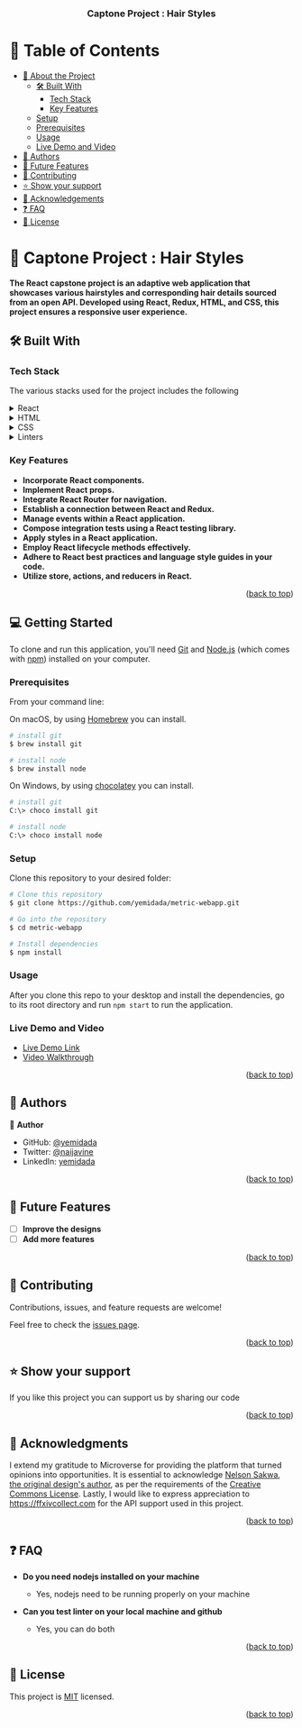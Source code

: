 <a name="readme-top"></a>


<div align="center">
  <h3><b>Captone Project : Hair Styles </b></h3>

</div>


# 📗 Table of Contents

- [📖 About the Project](#about-project)
  - [🛠 Built With](#built-with)
    - [Tech Stack](#tech-stack)
    - [Key Features](#key-features)
  - [Setup](#setup)
  - [Prerequisites](#prerequisites)
  - [Usage](#usage)
  - [Live Demo and Video](#demo)
- [👥 Authors](#authors)
- [🔭 Future Features](#future-features)
- [🤝 Contributing](#contributing)
- [⭐️ Show your support](#support)
- [🙏 Acknowledgements](#acknowledgements)
- [❓ FAQ](#faq)
- [📝 License](#license)


# 📖 Captone Project : Hair Styles  <a name="about-project"></a>

**The React capstone project is an adaptive web application that showcases various hairstyles and corresponding hair details sourced from an open API. Developed using React, Redux, HTML, and CSS, this project ensures a responsive user experience.**



## 🛠 Built With <a name="built-with"></a>

### Tech Stack <a name="tech-stack"></a>

The various stacks used for the project includes the following
<details>
  <summary>React</summary>
</details>

<details>
  <summary>HTML</summary>
</details>

<details>
  <summary>CSS</summary>
</details>

<details>
<summary>Linters</summary>
</details>


### Key Features <a name="key-features"></a>


- **Incorporate React components.**
- **Implement React props.**
- **Integrate React Router for navigation.**
- **Establish a connection between React and Redux.**
- **Manage events within a React application.**
- **Compose integration tests using a React testing library.**
- **Apply styles in a React application.**
- **Employ React lifecycle methods effectively.**
- **Adhere to React best practices and language style guides in your code.**
- **Utilize store, actions, and reducers in React.**


<p align="right">(<a href="#readme-top">back to top</a>)</p>


## 💻 Getting Started <a name="getting-started"></a>

To clone and run this application, you'll need [Git](https://git-scm.com) and [Node.js](https://nodejs.org/en/download/) (which comes with [npm](http://npmjs.com)) installed on your computer.

### Prerequisites
From your command line:

On macOS, by using [Homebrew](https://brew.sh/) you can install.

```bash
# install git
$ brew install git
```

```bash
# install node
$ brew install node
```

On Windows, by using [chocolatey](https://chocolatey.org) you can install.

```bash
# install git
C:\> choco install git
```


```bash
# install node
C:\> choco install node
```

### Setup

Clone this repository to your desired folder:

```bash
# Clone this repository
$ git clone https://github.com/yemidada/metric-webapp.git

# Go into the repository
$ cd metric-webapp

# Install dependencies
$ npm install

```

### Usage

After you clone this repo to your desktop and install the dependencies, go to its root directory and run `npm start` to run the application.

### Live Demo and Video

- [Live Demo Link](https://hairstyles.onrender.com/)
- [Video Walkthrough](https://www.loom.com/share/9448458b6ebd4cf4992b6c8dd9da543c)


<p align="right">(<a href="#readme-top">back to top</a>)</p>


## 👥 Authors <a name="authors"></a>


👤 **Author**

- GitHub: [@yemidada](https://github.com/yemidada)
- Twitter: [@naijavine](https://twitter.com/naijavine)
- LinkedIn: [yemidada](https://linkedin.com/in/yemidada)


<p align="right">(<a href="#readme-top">back to top</a>)</p>


## 🔭 Future Features <a name="future-features"></a>


- [ ] **Improve the designs**
- [ ] **Add more features**

<p align="right">(<a href="#readme-top">back to top</a>)</p>


## 🤝 Contributing <a name="contributing"></a>

Contributions, issues, and feature requests are welcome!

Feel free to check the [issues page](../../issues/).

<p align="right">(<a href="#readme-top">back to top</a>)</p>


## ⭐️ Show your support <a name="support"></a>

If you like this project you can support us  by sharing our code

<p align="right">(<a href="#readme-top">back to top</a>)</p>


## 🙏 Acknowledgments <a name="acknowledgements"></a>

I extend my gratitude to Microverse for providing the platform that turned opinions into opportunities. It is essential to acknowledge <a target="_blank" href="https://www.behance.net/sakwadesignstudio">Nelson Sakwa</a>,  <a target="_blank" href="https://www.behance.net/gallery/31579789/Ballhead-App-(Free-PSDs)">the original design's author</a>, as per the requirements of the <a href="https://creativecommons.org/licenses/">Creative Commons License</a>. Lastly, I would like to express appreciation to <a target="_blank" href="https://ffxivcollect.com">https://ffxivcollect.com</a> for the API support used in this project.


<p align="right">(<a href="#readme-top">back to top</a>)</p>


## ❓ FAQ <a name="faq"></a>


- **Do you need nodejs installed on your machine**

  - Yes, nodejs need to be running properly on your machine

- **Can you test linter on your local machine and github**

  - Yes, you can do both

<p align="right">(<a href="#readme-top">back to top</a>)</p>


## 📝 License <a name="license"></a>

 This project is [MIT](./MIT.md) licensed. 


<p align="right">(<a href="#readme-top">back to top</a>)</p>

